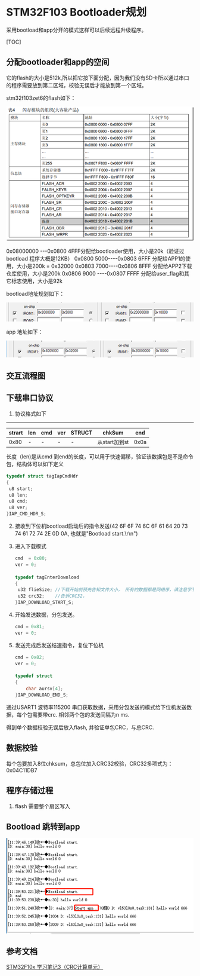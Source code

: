 # STM32F103 Bootloader规划

采用bootload和app分开的模式这样可以后续远程升级程序。

[TOC]

## 分配bootloader和app的空间

它的flash的大小是512k,所以把它按下面分配，因为我们没有SD卡所以通过串口的程序需要放到第二区域，校验无误后才能放到第一个区域。

stm32f103zet6的flash如下：

![flash_map](./png/flash_map.png)



0x08000000 ---0x0800 4FFF分配给bootloader使用，大小是20k（验证过bootload 程序大概是12KB）
0x0800 5000----0x0803 6FFF 分配给APP1的使用，大小是200k = 0x32000
0x0803 7000----0x0806 8FFF 分配给APP2下载仓库使用，大小是200k
0x0806 9000 ----0x0807 FFFF 分配给user_flag和其它标志使用，大小是92k

bootload地址规划如下：

![bootload](./png/rom规划_bootload.png)

app 地址如下：

![ROM规划](./png/rom规划_app.png)

## 交互流程图



## 下载串口协议

1.  协议格式如下

---------------------

| strart | len  | cmd  | ver  | STRUCT | chkSum        | end  |
| ------ | ---- | ---- | ---- | ------ | ------------- | ---- |
| 0x80   | -    | -    | -    | -      | 从start加到st | 0x0a |

   长度（len)是从cmd 到end的长度，可以用于快速偏移，验证该数据包是不是命令包，结构体可以如下定义

   ```c
typedef struct tagIapCmdHdr
{
    u8 start;
    u8 len;
    u8 cmd;
    u8 ver;
}IAP_CMD_HDR_S;
   ```

2. 接收到下位机bootload启动后的指令发送(42 6F 6F 74 6C 6F 61 64 20 73 74 61 72 74 2E 0D 0A, 也就是"Bootload start.\r\n") 

3. 进入下载模式

   ```c
   cmd  = 0x80;
   ver = 0; 
   
   typedef tagEnterDownload
   {
   	u32 flieSize; //下载开始前预先告知文件大小， 所有的数据都是网络序，请注意字节序
   	u32 crc32;    //告诉CRC32，
   }IAP_DOWNLOAD_START_S;
   ```

4. 开始发送数据，分包发送。

   ```c
   cmd = 0x81;
   ver = 0;
   
   ```

5. 发送完成后发送结速指令，复位下位机

   ```c
   cmd = 0x82;
   ver = 0;
   
   typedef struct 
   {
       char aursv[4];
   }IAP_DOWNLOAD_END_S;
   
   ```


通过USART1 波特率115200 串口获取数据，采用分包发送的模式给下位机发送数据，每个包需要带crc. 相邻两个包的发送间隔为n ms.

得到单个数据校验无误后放入flash, 并验证单包CRC，与总CRC.

## 数据校验

每个包要加入8位chksum，总包位加入CRC32校验，CRC32多项式为：0x04C11DB7

## 程序存储过程

1. flash 需要整个扇区写入



## 	Bootload 跳转到app

![](./png/bootload_success.png)

## 参考文档

[STM32F10x 学习笔记3（CRC计算单元）](https://blog.csdn.net/liyuanbhu/article/details/8746044)

